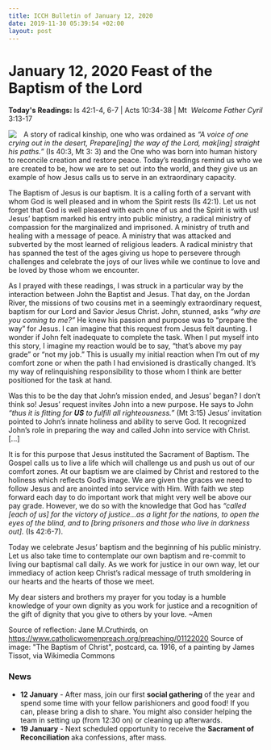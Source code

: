 ```yaml
---
title: ICCH Bulletin of January 12, 2020
date: 2019-11-30 05:39:54 +02:00
layout: post
---
```


# January 12, 2020 Feast of the Baptism of the Lord
<span style="float: right"><em>Welcome Father Cyril</em></span>
**Today's Readings:** Is 42:1-4, 6-7 | Acts 10:34-38 | Mt 3:13-17


<img style="float: left; margin-right: 1em;" src="https://upload.wikimedia.org/wikipedia/commons/d/d9/Baptism_of_Jesus_by_Tissot.jpg">

A story of radical kinship, one who was ordained as *“A voice of one crying out in the desert, Prepare[ing] the way of the Lord, mak[ing] straight his paths.”* (Is 40:3, Mt 3: 3) and the One who was born into human history to reconcile creation and restore peace. Today’s readings remind us who we are created to be, how we are to set out into the world, and they give us an example of how Jesus calls us to serve in an extraordinary capacity.  

The Baptism of Jesus is our baptism. It is a calling forth of a servant with whom God is well pleased and in whom the Spirit rests (Is 42:1). Let us not forget that God is well pleased with each one of us and the Spirit is with us! Jesus’ baptism marked his entry into public ministry, a radical ministry of compassion for the marginalized and imprisoned. A ministry of truth and healing with a message of peace. A ministry that was attacked and subverted by the most learned of religious leaders. A radical ministry that has spanned the test of the ages giving us hope to persevere through challenges and celebrate the joys of our lives while we continue to love and be loved by those whom we encounter.

As I prayed with these readings, I was struck in a particular way by the interaction between John the Baptist and Jesus. That day, on the Jordan River, the missions of two cousins met in a seemingly extraordinary request, baptism for our Lord and Savior Jesus Christ. John, stunned, asks *“why are you coming to me?”* He knew his passion and purpose was to “prepare the way” for Jesus. I can imagine that this request from Jesus felt daunting. I wonder if John felt inadequate to complete the task. When I put myself into this story, I imagine my reaction would be to say, “that’s above my pay grade” or “not my job.” This is usually my initial reaction when I’m out of my comfort zone or when the path I had envisioned is drastically changed.  It’s my way of relinquishing responsibility to those whom I think are better positioned for the task at hand.  

Was this to be the day that John’s mission ended, and Jesus’ began? I don’t think so! Jesus’ request invites John into a new purpose. He says to John *“thus it is fitting for **US** to fulfill all righteousness.”* (Mt 3:15) Jesus’ invitation pointed to John’s innate holiness and ability to serve God. It recognized John’s role in preparing the way and called John into service with Christ. [...]  

It is for this purpose that Jesus instituted the Sacrament of Baptism. The Gospel calls us to live a life which will challenge us and push us out of our comfort zones. At our baptism we are claimed by Christ and restored to the holiness which reflects God’s image. We are given the graces we need to follow Jesus and are anointed into service with Him. With faith we step forward each day to do important work that might very well be above our pay grade. However, we do so with the knowledge that God has *“called [each of us] for the victory of justice…as a light for the nations, to open the eyes of the blind, and to [bring prisoners and those who live in darkness out].* (Is 42:6-7).  

Today we celebrate Jesus’ baptism and the beginning of his public ministry. Let us also take time to contemplate our own baptism and re-commit to living our baptismal call daily. As we work for justice in our own way, let our immediacy of action keep Christ’s radical message of truth smoldering in our hearts and the hearts of those we meet.

My dear sisters and brothers my prayer for you today is a humble knowledge of your own dignity as you work for justice and a recognition of the gift of dignity that you give to others by your love. ~Amen

Source of reflection: Jane M.Cruthirds, on https://www.catholicwomenpreach.org/preaching/01122020
Source of image: "The Baptism of Christ", postcard, ca. 1916, of a painting by James Tissot, via Wikimedia Commons

### News 

* **12 January** - After mass, join our first **social gathering** of the year and spend some time with your fellow parishioners and good food! If you can, please bring a dish to share. You might also consider helping the team in setting up (from 12:30 on) or cleaning up afterwards.
* **19 January** - Next scheduled opportunity to receive the **Sacrament of Reconciliation** aka confessions, after mass.

